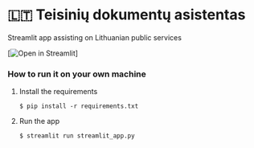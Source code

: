 # 🇱🇹 Teisinių dokumentų asistentas

Streamlit app assisting on Lithuanian public services

[![Open in Streamlit](https://static.streamlit.io/badges/streamlit_badge_black_white.svg)]

### How to run it on your own machine

1. Install the requirements

   ```
   $ pip install -r requirements.txt
   ```

2. Run the app

   ```
   $ streamlit run streamlit_app.py
   ```
